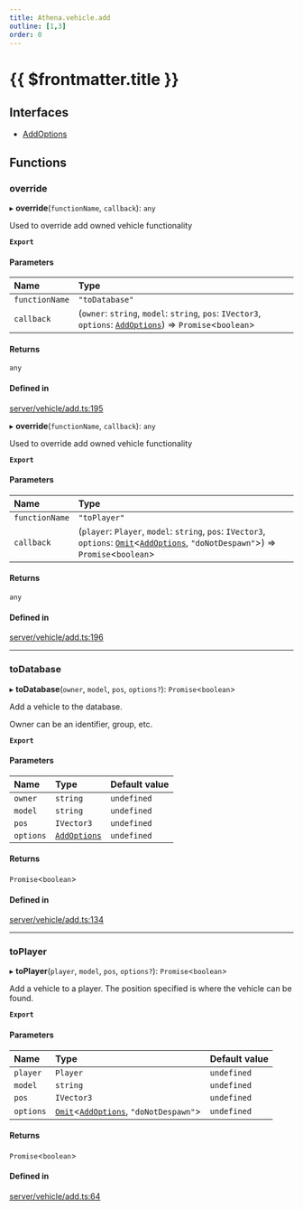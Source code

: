 ```yaml
---
title: Athena.vehicle.add
outline: [1,3]
order: 0
---
```


# {{ $frontmatter.title }}


## Interfaces

- [AddOptions](../interfaces/server_vehicle_add_AddOptions.md)

## Functions

### override

▸ **override**(`functionName`, `callback`): `any`

Used to override add owned vehicle functionality

**`Export`**

#### Parameters

| Name | Type |
| :------ | :------ |
| `functionName` | ``"toDatabase"`` |
| `callback` | (`owner`: `string`, `model`: `string`, `pos`: `IVector3`, `options`: [`AddOptions`](../interfaces/server_vehicle_add_AddOptions.md)) => `Promise`<`boolean`\> |

#### Returns

`any`

#### Defined in

[server/vehicle/add.ts:195](https://github.com/Stuyk/altv-athena/blob/ae8402672/src/core/server/vehicle/add.ts#L195)

▸ **override**(`functionName`, `callback`): `any`

Used to override add owned vehicle functionality

**`Export`**

#### Parameters

| Name | Type |
| :------ | :------ |
| `functionName` | ``"toPlayer"`` |
| `callback` | (`player`: `Player`, `model`: `string`, `pos`: `IVector3`, `options`: [`Omit`](server_player_inventory__internal_.md#Omit)<[`AddOptions`](../interfaces/server_vehicle_add_AddOptions.md), ``"doNotDespawn"``\>) => `Promise`<`boolean`\> |

#### Returns

`any`

#### Defined in

[server/vehicle/add.ts:196](https://github.com/Stuyk/altv-athena/blob/ae8402672/src/core/server/vehicle/add.ts#L196)

___

### toDatabase

▸ **toDatabase**(`owner`, `model`, `pos`, `options?`): `Promise`<`boolean`\>

Add a vehicle to the database.

Owner can be an identifier, group, etc.

**`Export`**

#### Parameters

| Name | Type | Default value |
| :------ | :------ | :------ |
| `owner` | `string` | `undefined` |
| `model` | `string` | `undefined` |
| `pos` | `IVector3` | `undefined` |
| `options` | [`AddOptions`](../interfaces/server_vehicle_add_AddOptions.md) | `undefined` |

#### Returns

`Promise`<`boolean`\>

#### Defined in

[server/vehicle/add.ts:134](https://github.com/Stuyk/altv-athena/blob/ae8402672/src/core/server/vehicle/add.ts#L134)

___

### toPlayer

▸ **toPlayer**(`player`, `model`, `pos`, `options?`): `Promise`<`boolean`\>

Add a vehicle to a player.
The position specified is where the vehicle can be found.

**`Export`**

#### Parameters

| Name | Type | Default value |
| :------ | :------ | :------ |
| `player` | `Player` | `undefined` |
| `model` | `string` | `undefined` |
| `pos` | `IVector3` | `undefined` |
| `options` | [`Omit`](server_player_inventory__internal_.md#Omit)<[`AddOptions`](../interfaces/server_vehicle_add_AddOptions.md), ``"doNotDespawn"``\> | `undefined` |

#### Returns

`Promise`<`boolean`\>

#### Defined in

[server/vehicle/add.ts:64](https://github.com/Stuyk/altv-athena/blob/ae8402672/src/core/server/vehicle/add.ts#L64)
